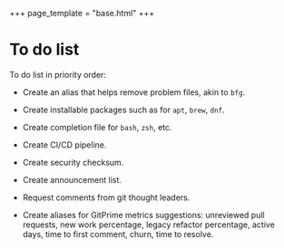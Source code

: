 +++
page_template = "base.html"
+++

# To do list

To do list in priority order:

  * Create an alias that helps remove problem files, akin to `bfg`.

  * Create installable packages such as for `apt`, `brew`, `dnf`.

  * Create completion file for `bash`, `zsh`, etc.

  * Create CI/CD pipeline.

  * Create security checksum.

  * Create announcement list.

  * Request comments from git thought leaders.

  * Create aliases for GitPrime metrics suggestions: unreviewed pull requests, new work percentage, legacy refactor percentage, active days, time to first comment, churn, time to resolve.

